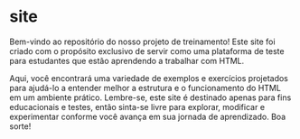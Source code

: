 # site
Bem-vindo ao repositório do nosso projeto de treinamento! Este site foi criado com o propósito exclusivo de servir como uma plataforma de teste para estudantes que estão aprendendo a trabalhar com HTML. 

Aqui, você encontrará uma variedade de exemplos e exercícios projetados para ajudá-lo a entender melhor a estrutura e o funcionamento do HTML em um ambiente prático. Lembre-se, este site é destinado apenas para fins educacionais e testes, então sinta-se livre para explorar, modificar e experimentar conforme você avança em sua jornada de aprendizado. Boa sorte!

